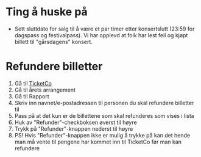 # Ting å huske på

- Sett sluttdato for salg til å være et par timer etter konsertslutt (23:59 for dagspass og festivalpass). Vi har opplevd at folk har lest feil og kjøpt billett til "gårsdagens" konsert.

# Refundere billetter

1. Gå til [TicketCo](https://ticketco.events/no/nb/admin/events/entities)
1. Gå til årets arrangement
1. Gå til Rapport
1. Skriv inn navnet/e-postadressen til personen du skal refundere billetter til
1. Pass på at det kun er de billettene som skal refunderes som vises i lista
1. Huk av "Refunder"-checkboksen øverst til høyre
1. Trykk på "Refunder"-knappen nederst til høyre
1. PS! Hvis "Refunder"-knappen ikke er mulig å trykke på kan det hende man må vente til pengene har kommet inn til TicketCo før man kan refundere
